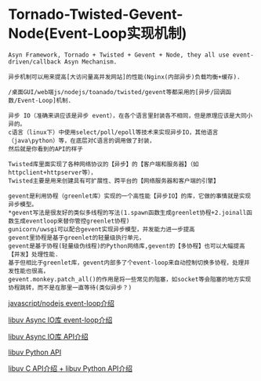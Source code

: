 # Tornado-Twisted-Gevent-Node(Event-Loop实现机制)
```
Asyn Framework, Tornado + Twisted + Gevent + Node, they all use event-driven/callback Asyn Mechanism.
```
```
异步机制可以用来提高[大访问量高并发网站]的性能(Nginx(内部异步)负载均衡+缓存). 
```
```
/桌面GUI/web端js/nodejs/toanado/twisted/gevent等都采用的[异步/回调函数/Event-Loop]机制.
```
```
异步 IO（准确来讲应该是异步 event），在各个语言里封装各不相同，但是原理应该是大同小异的。
c语言（linux下）中使用select/poll/epoll等技术来实现异步IO，其他语言（java\python）等，在底层对C语言的调用做了封装，
然后就是你看到的API的样子
```
```
Twisted库里面实现了各种网络协议的【异步】的【客户端和服务器】（如httpclient+httpserver等），
Twisted主要是用来创建具有可扩展性、跨平台的【网络服务器和客户端的引擎】
```
```
gevent是利用协程（greenlet库）实现的一个高性能【异步IO】的库，它做的事情就是实现异步模型。
*gevent写法是很友好的类似多线程的写法(1.spawn函数生成greenlet协程+2.joinall函数生成eventloop来替你管控greenlet协程)
gunicorn/uwsgi可以配合gevent实现异步模型，并发能力进一步提高
gevent里协程是基于greenlet的轻量级执行单元，
gevent是基于协程(轻量级伪线程)的Python网络库,gevent的【多协程】也可以大幅提高【并发】处理性能.
基于但相比于greenlet库，gevent内部多了个event-loop来自动控制切换多协程，处理并发性能也很高，
gevent.monkey.patch_all()的作用是将一些常见的阻塞，如socket等会阻塞的地方实现协程跳转，而不是在那里一直等待(类似异步？)
```
[javascript/nodejs event-loop介绍](http://www.ruanyifeng.com/blog/2014/10/event-loop.html)

[libuv Async IO库 event-loop介绍](http://luohaha.github.io/Chinese-uvbook/source/basics_of_libuv.html)

[libuv Async IO库 API介绍](http://docs.libuv.org/en/v1.x/)

[libuv Python API](https://github.com/saghul/pyuv)

[libuv C API介绍 ](http://docs.libuv.org/en/v1.x/loop.html)
[ + libuv Python API介绍](https://pyuv.readthedocs.io/en/v1.x/)



